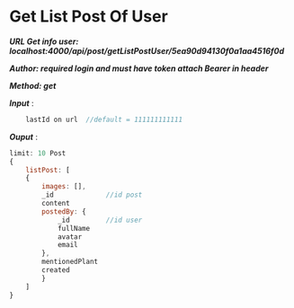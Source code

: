 # Get List Post Of User
***URL Get info user: localhost:4000/api/post/getListPostUser/5ea90d94130f0a1aa4516f0d***

***Author: required login and must have token attach Bearer in header***

***Method: get***

***Input*** :

```js
    lastId on url  //default = 111111111111
```

***Ouput*** :

```js
limit: 10 Post
{
    listPost: [
    {
        images: [],
        _id             //id post
        content
        postedBy: {
            _id         //id user
            fullName
            avatar 
            email
        },
        mentionedPlant
        created
        }
    ]
}
```
